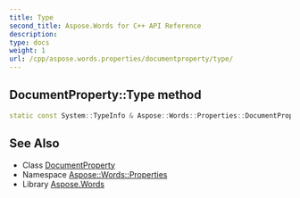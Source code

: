 ```yaml
---
title: Type
second_title: Aspose.Words for C++ API Reference
description: 
type: docs
weight: 1
url: /cpp/aspose.words.properties/documentproperty/type/
---
```

## DocumentProperty::Type method




```cpp
static const System::TypeInfo & Aspose::Words::Properties::DocumentProperty::Type()
```

## See Also

* Class [DocumentProperty](../)
* Namespace [Aspose::Words::Properties](../../)
* Library [Aspose.Words](../../../)
